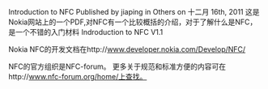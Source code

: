 Introduction to NFC
Published by jiaping in Others on 十二月 16th, 2011
这是Nokia网站上的一个PDF,对NFC有一个比较概括的介绍，对于了解什么是NFC，是一个不错的入门材料
Indroduction to NFC V1.1

Nokia NFC的开发文档在http://www.developer.nokia.com/Develop/NFC/

NFC的官方组织是NFC-forum。 更多关于规范和标准方便的内容可在http://www.nfc-forum.org/home/上查找。
